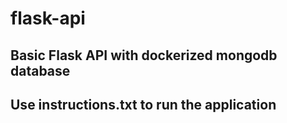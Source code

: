 # flask-api

## Basic Flask API with dockerized mongodb database
## Use instructions.txt to run the application
